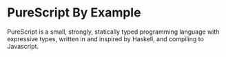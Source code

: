 # PureScript By Example

PureScript is a small, strongly, statically typed programming language with expressive types, written in and inspired by Haskell, and compiling to Javascript.